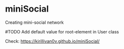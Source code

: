 # miniSocial
Creating mini-social network


#TODO 
Add default value for root-element in User class

Check: https://kirillivan0v.github.io/miniSocial/
